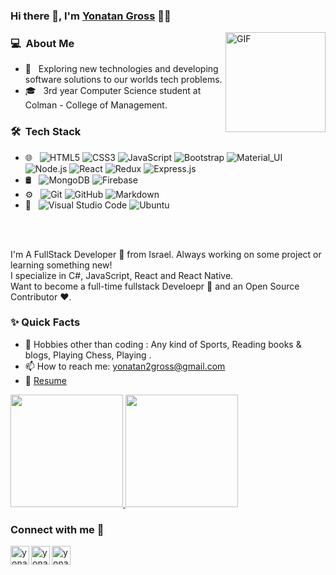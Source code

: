 ### Hi there 👋, I'm [Yonatan Gross](https://github.com/yoantangross) 👨‍💻

<img align="right" alt="GIF" height="160px" src="https://media.giphy.com/media/du3J3cXyzhj75IOgvA/giphy.gif">
<h3> 💻 &nbsp;About Me </h3>

- 🤔 &nbsp; Exploring new technologies and developing software solutions to our worlds tech problems.
- 🎓 &nbsp; 3rd year Computer Science student at Colman - College of Management.

<h3> 🛠 &nbsp;Tech Stack</h3>


- 🌐 &nbsp;
  ![HTML5](https://img.shields.io/badge/-HTML5-black?style=flat-square&logo=html5&logoColor=white)
  ![CSS3](https://img.shields.io/badge/-CSS3-black?style=flat-square&logo=css3)
  ![JavaScript](https://img.shields.io/badge/-JavaScript-333333?style=flat&logo=javascript)
  ![Bootstrap](https://img.shields.io/badge/-Bootstrap-333333?style=flat&logo=bootstrap&logoColor=563D7C)
  ![Material_UI](https://img.shields.io/badge/-Material_UI-black?style=flat-square&logo=material-ui)
  ![Node.js](https://img.shields.io/badge/-Node.js-333333?style=flat&logo=node.js)
  ![React](https://img.shields.io/badge/-React-333333?style=flat&logo=react)
  ![Redux](https://img.shields.io/badge/-Redux-black?style=flat-square&logo=Redux)
  ![Express.js](https://img.shields.io/badge/-Express-black?style=flat-square&logo=expressjs)
- 🛢 &nbsp;
  ![MongoDB](https://img.shields.io/badge/-MongoDB-333333?style=flat&logo=mongodb)
  ![Firebase](https://img.shields.io/badge/-Firebase-black?style=flat-square&logo=Firebase)
- ⚙️ &nbsp;
  ![Git](https://img.shields.io/badge/-Git-333333?style=flat&logo=git)
  ![GitHub](https://img.shields.io/badge/-GitHub-333333?style=flat&logo=github)
  ![Markdown](https://img.shields.io/badge/-Markdown-333333?style=flat&logo=markdown)
- 🔧 &nbsp;
  ![Visual Studio Code](https://img.shields.io/badge/-Visual%20Studio%20Code-333333?style=flat&logo=visual-studio-code&logoColor=007ACC)
  ![Ubuntu](https://img.shields.io/badge/-Ubuntu-black?style=flat-square&logo=ubuntu)

<br />

<br/>

<p>
I'm A FullStack Developer 🚀 from Israel. Always working on some project or learning something new!
<br/>
I specialize in C#, JavaScript, React and React Native.

<br/>
Want to become a full-time fullstack Develoepr 💸 and an Open Source Contributor ❤️.
</p>
  
### ✨ Quick Facts

- 🎿 Hobbies other than coding : Any kind of Sports, Reading books & blogs, Playing Chess, Playing .
- 📫 How to reach me: yonatan2gross@gmail.com
- 📝 [Resume](https://drive.google.com/file/d/1ukZnF9gpNlv3ZocAPMoXD50hxSsGH56W/view?usp=sharing)


<p>
<a href="https://github.com/AVS1508">
  <img height="180em" src="https://github-readme-stats.vercel.app/api?username=yonatangross&show_icons=true&theme=algolia" />
  <img height="180em" src="https://github-readme-stats-eight-theta.vercel.app/api/top-langs/?username=yonatangross&theme=algolia&layout=compact" />
</a>
</p>

### Connect with me 📝

[<img align="left" alt="yonatangross | LinkedIn" height="30px" src="https://www.flaticon.com/svg/static/icons/svg/1383/1383262.svg"/>][linkedin]
[<img align="left" alt="yonatan2gross | Gmail" height="30px" src="https://www.flaticon.com/svg/static/icons/svg/281/281786.svg"/>][gmail]
[<img align="left" alt="yonatangross | Facebook" height="30px" src="https://www.flaticon.com/svg/static/icons/svg/1383/1383259.svg"/>][facebook]



[linkedin]: https://www.linkedin.com/in/yonatangross/
[facebook]: https://www.facebook.com/yonyoniz/
[gmail]: mailto:yonatan2gross@gmail.com
